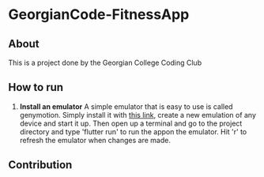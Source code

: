 # GeorgianCode-FitnessApp
## About
This is a project done by the Georgian College Coding Club
## How to run 
1. **Install an emulator**
A simple emulator that is easy to use is called genymotion. Simply install it with [this link](https://www.genymotion.com/download/), create a new emulation of any device and start it up. Then open up a terminal and go to the project directory and type 'flutter run' to run the appon the emulator. Hit 'r' to refresh the emulator when changes are made.
## Contribution